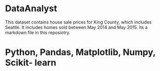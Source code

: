 # DataAnalyst
This dataset contains house sale prices for King County, which includes Seattle. It includes homes sold between May 2014 and May 2015.
Its a markdown file in this reposiotry.
# Python, Pandas, Matplotlib, Numpy, Scikit- learn
